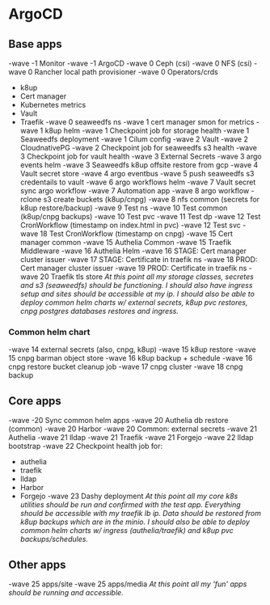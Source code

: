 # ArgoCD

## Base apps
-wave -1 Monitor
-wave -1 ArgoCD
-wave 0 Ceph (csi)
-wave 0 NFS (csi)
-wave 0 Rancher local path provisioner
-wave 0 Operators/crds
  - k8up
  - Cert manager
  - Kubernetes metrics
  - Vault
  - Traefik
-wave 0 seaweedfs ns
-wave 1 cert manager smon for metrics
-wave 1 k8up helm
-wave 1 Checkpoint job for storage health
-wave 1 Seaweedfs deployment
-wave 1 Cilum config
-wave 2 Vault
-wave 2 CloudnativePG
-wave 2 Checkpoint job for seaweedfs s3 health
-wave 3 Checkpoint job for vault health
-wave 3 External Secrets
-wave 3 argo events helm
-wave 3 Seaweedfs k8up offsite restore from gcp
-wave 4 Vault secret store
-wave 4 argo eventbus
-wave 5 push seaweedfs s3 credentails to vault
-wave 6 argo workflows helm
-wave 7 Vault secret sync argo workflow
-wave 7 Automation app
-wave 8 argo workflow - rclone s3 create buckets (k8up/cnpg)
-wave 8 nfs common (secrets for k8up restore/backup)
-wave 9 Test ns
-wave 10 Test common (k8up/cnpg backups)
-wave 10 Test pvc
-wave 11 Test dp
-wave 12 Test CronWorkflow (timestamp on index.html in pvc)
-wave 12 Test svc
-wave 18 Test CronWorkflow (timestamp on cnpg)
-wave 15 Cert manager common
-wave 15 Authelia Common
-wave 15 Traefik Middleware
-wave 16 Authelia Helm
-wave 16 STAGE: Cert manager cluster issuer
-wave 17 STAGE: Certificate in traefik ns
-wave 18 PROD: Cert manager cluster issuer
-wave 19 PROD: Certificate in traefik ns
-wave 20 Traefik tls store
*At this point all my storage classes, secretes and s3 (seaweedfs) should be functioning. I should also have ingress setup and sites should be accessible at my ip. I should also be able to deploy common helm charts w/ external secrets, k8up pvc restores, cnpg postgres databases restores and ingress.*

### Common helm chart
-wave 14 external secrets (also, cnpg, k8up)
-wave 15 k8up restore
-wave 15 cnpg barman object store
-wave 16 k8up backup + schedule
-wave 16 cnpg restore bucket cleanup job
-wave 17 cnpg cluster
-wave 18 cnpg backup

## Core apps
-wave -20 Sync common helm apps
-wave 20 Authelia db restore (common)
-wave 20 Harbor
-wave 20 Common: external secrets
-wave 21 Authelia
-wave 21 lldap
-wave 21 Traefik
-wave 21 Forgejo
-wave 22 lldap bootstrap
-wave 22 Checkpoint health job for:
  - authelia
  - traefik
  - lldap
  - Harbor
  - Forgejo
-wave 23 Dashy deployment
*At this point all my core k8s utilities should be run and confirmed with the test app. Everything should be accessible with my traefik lb ip. Data should be restored from k8up backups which are in the minio. I should also be able to deploy common helm charts w/ ingress (authelia/traefik) and k8up pvc backups/schedules.*

## Other apps
-wave 25 apps/site
-wave 25 apps/media
*At this point all my 'fun' apps should be running and accessible.*
